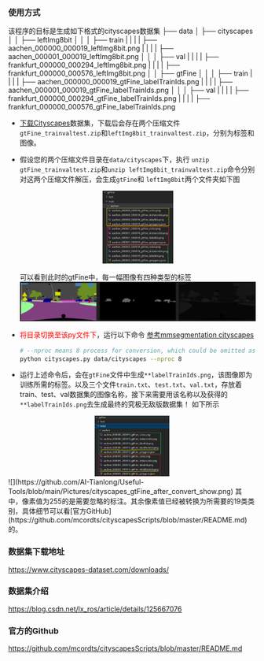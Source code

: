 ### 使用方式
该程序的目标是生成如下格式的cityscapes数据集
├── data
│   ├── cityscapes
│   │   ├── leftImg8bit
│   │   │   ├── train
|   |   |   |   ├── aachen_000000_000019_leftImg8bit.png
|   |   |   |   ├── aachen_000001_000019_leftImg8bit.png
│   │   │   ├── val
|   |   |   |   ├── frankfurt_000000_000294_leftImg8bit.png
|   |   |   |   ├── frankfurt_000000_000576_leftImg8bit.png
│   │   ├── gtFine
│   │   │   ├── train
|   |   |   |   ├── aachen_000000_000019_gtFine_labelTrainIds.png
|   |   |   |   ├── aachen_000001_000019_gtFine_labelTrainIds.png
│   │   │   ├── val
|   |   |   |   ├── frankfurt_000000_000294_gtFine_labelTrainIds.png
|   |   |   |   ├── frankfurt_000000_000576_gtFine_labelTrainIds.png

* [下载Cityscapes](https://www.cityscapes-dataset.com/downloads/)数据集，下载后会存在两个压缩文件`gtFine_trainvaltest.zip`和`leftImg8bit_trainvaltest.zip`，分别为标签和图像。
* 假设您的两个压缩文件目录在`data/cityscapes`下，执行 `unzip gtFine_trainvaltest.zip`和`unzip leftImg8bit_trainvaltest.zip`命令分别对这两个压缩文件解压，会生成`gtFine`和 `leftImg8bit`两个文件夹如下图

    <div align=center><img src='https://github.com/AI-Tianlong/Useful-Tools/blob/main/Pictures/cityscapes_gtFine_before_convert.png' width=30%></div>

    可以看到此时的gtFine中，每一幅图像有四种类型的标签
    ![](https://github.com/AI-Tianlong/Useful-Tools/blob/main/Pictures/cityscapes_gtFine_before_convert_show.png)
* <font color='red'>将目录切换至该py文件下</font>，运行以下命令 [参考mmsegmentation cityscapes](https://github.com/open-mmlab/mmsegmentation/blob/master/docs/en/dataset_prepare.md#cityscapes)
    ```bash
  # --nproc means 8 process for conversion, which could be omitted as well.
  python cityscapes.py data/cityscapes --nproc 8
    ```
 * 运行上述命令后，会在`gtFine`文件中生成`**labelTrainIds.png`，该图像即为训练所需的标签。以及三个文件`train.txt`、`test.txt`、`val.txt`，存放着train、test、val数据集的图像名称，接下来需要用该名称以及获得的`**labelTrainIds.png`去生成最终的究极无敌版数据集！
  如下所示
  <div align=center><img src='https://github.com/AI-Tianlong/Useful-Tools/blob/main/Pictures/cityscapes_gtFine_after_convert.png' width=30%></div> 
  ![](https://github.com/AI-Tianlong/Useful-Tools/blob/main/Pictures/cityscapes_gtFine_after_convert_show.png)
  其中，像素值为255的是需要忽略的标注。其余像素值已经被转换为所需要的19类类别，具体细节可以看[官方GitHub](https://github.com/mcordts/cityscapesScripts/blob/master/README.md)的。






### 数据集下载地址

https://www.cityscapes-dataset.com/downloads/

### 数据集介绍

https://blog.csdn.net/lx_ros/article/details/125667076

### 官方的Github

https://github.com/mcordts/cityscapesScripts/blob/master/README.md
